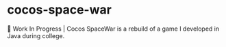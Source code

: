 # cocos-space-war
🚧 Work In Progress  | Cocos SpaceWar is a rebuild of a game I developed in Java during college.
